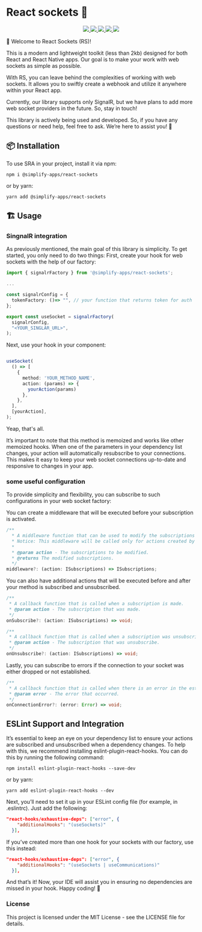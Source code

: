 # React sockets 🚀

<p align="center">
  <a href="https://github.com/simplify-apps/react-sockets/actions/workflows/publish.yml">
    <img src="https://github.com/simplify-apps/react-sockets/actions/workflows/publish.yml/badge.svg" />
  </a>

  <a href="https://npm.im/@simplify-apps/react-sockets/">
    <img src="https://img.shields.io/npm/v/@simplify-apps/react-sockets.svg" />
  </a>

  <a href="https://www.npmjs.com/package/@simplify-apps/react-sockets">
    <img src="https://badgen.net/npm/dw/@simplify-apps/react-socketsp" />
  </a>

  <a href="https://github.com/simplify-apps/react-sockets/blob/master/LICENSE">
    <img src="https://badgen.now.sh/badge/license/MIT" />
  </a>
  
  <a href="https://bundlephobia.com/result?p=simplify-redux-app">
    <img src="https://badgen.net/bundlephobia/minzip/simplify-redux-app">
  </a>
</p>

🖖 Welcome to React Sockets (RS)! 

This is a modern and lightweight toolkit (less than 2kb) designed for both React and React Native apps. Our goal is to make your work with web sockets as simple as possible.

With RS, you can leave behind the complexities of working with web sockets. It allows you to swiftly create a webhook and utilize it anywhere within your React app.

Currently, our library supports only SignalR, but we have plans to add more web socket providers in the future. So, stay in touch!

This library is actively being used and developed. So, if you have any questions or need help, feel free to ask. We’re here to assist you! 👋

## 📦 Installation

To use SRA in your project, install it via npm:

```
npm i @simplify-apps/react-sockets
```
or by yarn:
```
yarn add @simplify-apps/react-sockets
```

## 🏗️ Usage


### SingnalR integration

As previously mentioned, the main goal of this library is simplicity. To get started, you only need to do two things:
First, create your hook for web sockets with the help of our factory:

```typescript
import { signalrFactory } from '@simplify-apps/react-sockets';

...

const signalrConfig = {
  tokenFactory: ()=> "", // your function that returns token for auth
};

export const useSocket = signalrFactory(
  signalrConfig,
  "<YOUR_SINGLAR_URL>",
);
```

Next, use your hook in your component:

```typescript

useSocket(
  () => [
    {
      method: 'YOUR_METHOD_NAME',
      action: (params) => {
        yourAction(params)
      },
    },
  ],
  [yourAction],
);
```

Yeap, that's all.

It’s important to note that this method is memoized and works like other memoized hooks. When one of the parameters in your dependency list changes, your action will automatically resubscribe to your connections. This makes it easy to keep your web socket connections up-to-date and responsive to changes in your app.

### some useful configuration  

To provide simplicity and flexibility, you can subscribe to such configurations in your web socket factory:

You can create a middleware that will be executed before your subscription is activated.

```typescript
/**
  * A middleware function that can be used to modify the subscriptions before they are sent to the server.
  * Notice: This middleware will be called only for actions created by the useSocket hook.
  *
  * @param action - The subscriptions to be modified.
  * @returns The modified subscriptions.
  */
middleware?: (action: ISubscriptions) => ISubscriptions;
```


You can also have additional actions that will be executed before and after your method is subscribed and unsubscribed.


```typescript
/**
 * A callback function that is called when a subscription is made.
 * @param action - The subscription that was made.
 */
onSubscribe?: (action: ISubscriptions) => void;

/**
 * A callback function that is called when a subscription was unsubscribe.
 * @param action - The subscription that was unsubscribe.
 */
onUnsubscribe?: (action: ISubscriptions) => void;
```

Lastly, you can subscribe to errors if the connection to your socket was either dropped or not established.


```typescript
/**
 * A callback function that is called when there is an error in the establish connection.
 * @param error - The error that occurred.
 */
onConnectionError?: (error: Error) => void;
```

## ESLint Support and Integration

It’s essential to keep an eye on your dependency list to ensure your actions are subscribed and unsubscribed when a dependency changes. To help with this, we recommend installing eslint-plugin-react-hooks. You can do this by running the following command:

```
npm install eslint-plugin-react-hooks --save-dev
```
or by yarn:
```
yarn add eslint-plugin-react-hooks --dev
```

Next, you’ll need to set it up in your ESLint config file (for example, in .eslintrc). Just add the following:


```json
"react-hooks/exhaustive-deps": ["error", {
    "additionalHooks": "(useSockets)" 
  }],
```

If you’ve created more than one hook for your sockets with our factory, use this instead:

```json
"react-hooks/exhaustive-deps": ["error", {
    "additionalHooks": "(useSockets | useCommunications)" 
  }],
```
And that’s it! Now, your IDE will assist you in ensuring no dependencies are missed in your hook. Happy coding! 🚀


### License

This project is licensed under the MIT License - see the LICENSE file for details.